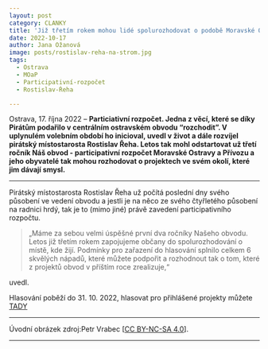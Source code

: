 ```yaml
---
layout: post
category: CLANKY
title: 'Již třetím rokem mohou lidé spolurozhodovat o podobě Moravské Ostravy a Přívozu. Díky Pirátům'
date: 2022-10-17
author: Jana Ožanová
image: posts/rostislav-reha-na-strom.jpg
tags:						
  - Ostrava
  - MOaP
  - Participativní-rozpočet
  - Rostislav-Ŕeha

---
```


Ostrava, 17. října 2022 – **Particiativní rozpočet. Jedna z věcí, které se díky Pirátům podařilo v centrálním ostravském obvodu “rozchodit”. V uplynulém volebním období ho inicioval, uvedl v život a dále rozvíjel pirátský místostarosta Rostislav Řeha. Letos tak mohl odstartovat už třetí ročník Náš obvod - participativní rozpočet Moravské Ostravy a Přívozu a jeho obyvatelé tak mohou rozhodovat o projektech ve svém okolí, které jim dávají smysl.**

<hr />

Pirátský místostarosta Rostislav Řeha už počítá poslední dny svého působení ve vedení obvodu a jestli je na něco ze svého čtyřletého působení na radnici hrdý, tak je to (mimo jiné) právě zavedení participativního rozpočtu.

>„Máme za sebou velmi úspěšné první dva ročníky Našeho obvodu. Letos již třetím rokem zapojujeme občany do spolurozhodování o místě, kde žijí. Podmínky pro zařazení do hlasování splnilo celkem 6 skvělých nápadů, které můžete podpořit a rozhodnout tak o tom, které z projektů obvod v příštím roce zrealizuje,“

uvedl.

Hlasování poběží do 31. 10. 2022, hlasovat pro přihlášené projekty můžete [TADY](https://participace.mobilnirozhlas.cz/nasobvod/)



---

Úvodní obrázek zdroj:Petr Vrabec \[[CC BY-NC-SA 4.0](https://creativecommons.org/licenses/by-nc-sa/4.0/deed.cs)\].


- - -
